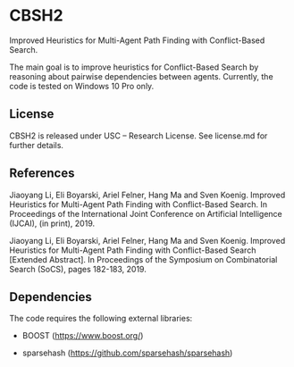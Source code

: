 # CBSH2
 Improved Heuristics for Multi-Agent Path Finding with Conflict-Based Search.
 
 The main goal is to improve heuristics for Conflict-Based Search by reasoning about pairwise dependencies between agents. Currently, the code is tested on Windows 10 Pro only.
 
## License
 CBSH2 is released under USC – Research License. See license.md for further details.
 
## References
 Jiaoyang Li, Eli Boyarski, Ariel Felner, Hang Ma and Sven Koenig. Improved Heuristics for Multi-Agent Path Finding with Conflict-Based Search. In Proceedings of the International Joint Conference on Artificial Intelligence (IJCAI), (in print), 2019.
 
 Jiaoyang Li, Eli Boyarski, Ariel Felner, Hang Ma and Sven Koenig. Improved Heuristics for Multi-Agent Path Finding with Conflict-Based Search \[Extended Abstract\]. In Proceedings of the Symposium on Combinatorial Search (SoCS), pages 182-183, 2019.

## Dependencies
The code requires the following external libraries:

* BOOST (https://www.boost.org/)

* sparsehash (https://github.com/sparsehash/sparsehash)
